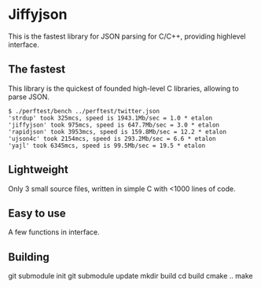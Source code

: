 Jiffyjson
=============

This is the fastest library for JSON parsing for C/C++, providing highlevel interface.

The fastest
-------

This library is the quickest of founded high-level C libraries, allowing to parse JSON.
```
$ ./perftest/bench ../perftest/twitter.json
'strdup' took 325mcs, speed is 1943.1Mb/sec = 1.0 * etalon
'jiffyjson' took 975mcs, speed is 647.7Mb/sec = 3.0 * etalon
'rapidjson' took 3953mcs, speed is 159.8Mb/sec = 12.2 * etalon
'ujson4c' took 2154mcs, speed is 293.2Mb/sec = 6.6 * etalon
'yajl' took 6345mcs, speed is 99.5Mb/sec = 19.5 * etalon
```
Lightweight
-------

Only 3 small source files, written in simple C with <1000 lines of code.

Easy to use
-------

A few functions in interface.

Building
-------
git submodule init
git submodule update
mkdir build
cd build
cmake ..
make
